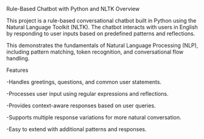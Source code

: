Rule-Based Chatbot with Python and NLTK
Overview

This project is a rule-based conversational chatbot built in Python using the Natural Language Toolkit (NLTK). The chatbot interacts with users in English by responding to user inputs based on predefined patterns and reflections.

This demonstrates the fundamentals of Natural Language Processing (NLP), including pattern matching, token recognition, and conversational flow handling.


Features

-Handles greetings, questions, and common user statements.

-Processes user input using regular expressions and reflections.

-Provides context-aware responses based on user queries.

-Supports multiple response variations for more natural conversation.

-Easy to extend with additional patterns and responses.
